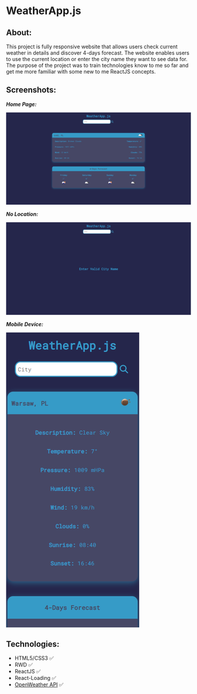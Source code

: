 # WeatherApp.js

## About:

This project is fully responsive website that allows users check current weather in details and discover 4-days forecast. The website enables users to use the current location or enter the city name they want to see data for. The purpose of the project was to train technologies know to me so far and get me more familiar with some new to me ReactJS concepts.



## Screenshots:

**_Home Page:_**

![](/screenshots/home-page.png)



**_No Location:_**

![](/screenshots/no-location.png)



**_Mobile Device:_**

![](/screenshots/mobile-device.png)



## Technologies:

- HTML5/CSS3 :white_check_mark:
- RWD :white_check_mark:
- ReactJS :white_check_mark: 
- React-Loading :white_check_mark:
- [OpenWeather API](https://openweathermap.org/api) :white_check_mark: 
